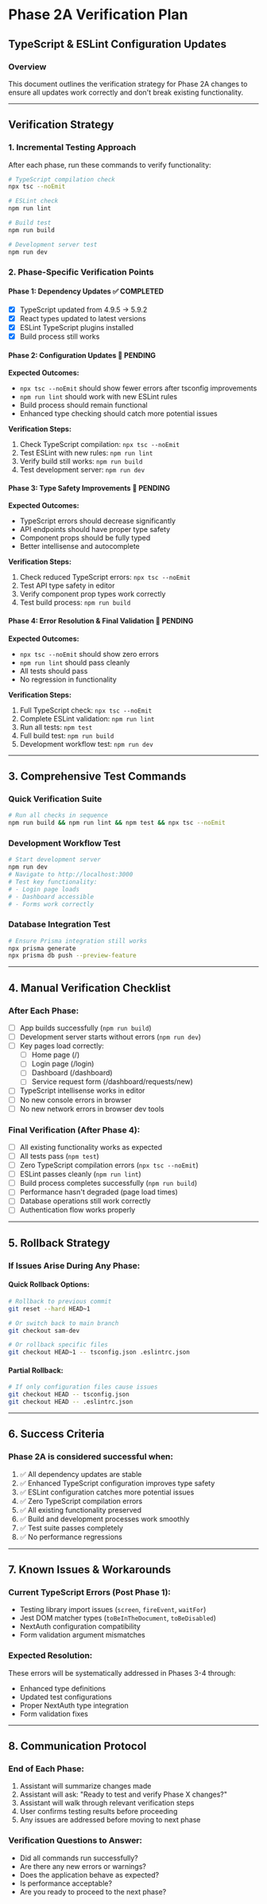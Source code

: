 # Phase 2A Verification Plan
## TypeScript & ESLint Configuration Updates

### **Overview**
This document outlines the verification strategy for Phase 2A changes to ensure all updates work correctly and don't break existing functionality.

---

## **Verification Strategy**

### **1. Incremental Testing Approach**
After each phase, run these commands to verify functionality:

```bash
# TypeScript compilation check
npx tsc --noEmit

# ESLint check
npm run lint

# Build test
npm run build

# Development server test
npm run dev
```

### **2. Phase-Specific Verification Points**

#### **Phase 1: Dependency Updates** ✅ COMPLETED
- [x] TypeScript updated from 4.9.5 → 5.9.2
- [x] React types updated to latest versions
- [x] ESLint TypeScript plugins installed
- [x] Build process still works

#### **Phase 2: Configuration Updates** 🔄 PENDING
**Expected Outcomes:**
- `npx tsc --noEmit` should show fewer errors after tsconfig improvements
- `npm run lint` should work with new ESLint rules
- Build process should remain functional
- Enhanced type checking should catch more potential issues

**Verification Steps:**
1. Check TypeScript compilation: `npx tsc --noEmit`
2. Test ESLint with new rules: `npm run lint`
3. Verify build still works: `npm run build`
4. Test development server: `npm run dev`

#### **Phase 3: Type Safety Improvements** 🔄 PENDING
**Expected Outcomes:**
- TypeScript errors should decrease significantly
- API endpoints should have proper type safety
- Component props should be fully typed
- Better intellisense and autocomplete

**Verification Steps:**
1. Check reduced TypeScript errors: `npx tsc --noEmit`
2. Test API type safety in editor
3. Verify component prop types work correctly
4. Test build process: `npm run build`

#### **Phase 4: Error Resolution & Final Validation** 🔄 PENDING
**Expected Outcomes:**
- `npx tsc --noEmit` should show zero errors
- `npm run lint` should pass cleanly
- All tests should pass
- No regression in functionality

**Verification Steps:**
1. Full TypeScript check: `npx tsc --noEmit`
2. Complete ESLint validation: `npm run lint`
3. Run all tests: `npm test`
4. Full build test: `npm run build`
5. Development workflow test: `npm run dev`

---

## **3. Comprehensive Test Commands**

### **Quick Verification Suite**
```bash
# Run all checks in sequence
npm run build && npm run lint && npm test && npx tsc --noEmit
```

### **Development Workflow Test**
```bash
# Start development server
npm run dev
# Navigate to http://localhost:3000
# Test key functionality:
# - Login page loads
# - Dashboard accessible
# - Forms work correctly
```

### **Database Integration Test**
```bash
# Ensure Prisma integration still works
npx prisma generate
npx prisma db push --preview-feature
```

---

## **4. Manual Verification Checklist**

### **After Each Phase:**
- [ ] App builds successfully (`npm run build`)
- [ ] Development server starts without errors (`npm run dev`)
- [ ] Key pages load correctly:
  - [ ] Home page (/)
  - [ ] Login page (/login)
  - [ ] Dashboard (/dashboard)
  - [ ] Service request form (/dashboard/requests/new)
- [ ] TypeScript intellisense works in editor
- [ ] No new console errors in browser
- [ ] No new network errors in browser dev tools

### **Final Verification (After Phase 4):**
- [ ] All existing functionality works as expected
- [ ] All tests pass (`npm test`)
- [ ] Zero TypeScript compilation errors (`npx tsc --noEmit`)
- [ ] ESLint passes cleanly (`npm run lint`)
- [ ] Build process completes successfully (`npm run build`)
- [ ] Performance hasn't degraded (page load times)
- [ ] Database operations still work correctly
- [ ] Authentication flow works properly

---

## **5. Rollback Strategy**

### **If Issues Arise During Any Phase:**

#### **Quick Rollback Options:**
```bash
# Rollback to previous commit
git reset --hard HEAD~1

# Or switch back to main branch
git checkout sam-dev

# Or rollback specific files
git checkout HEAD~1 -- tsconfig.json .eslintrc.json
```

#### **Partial Rollback:**
```bash
# If only configuration files cause issues
git checkout HEAD -- tsconfig.json
git checkout HEAD -- .eslintrc.json
```

---

## **6. Success Criteria**

### **Phase 2A is considered successful when:**
1. ✅ All dependency updates are stable
2. ✅ Enhanced TypeScript configuration improves type safety
3. ✅ ESLint configuration catches more potential issues
4. ✅ Zero TypeScript compilation errors
5. ✅ All existing functionality preserved
6. ✅ Build and development processes work smoothly
7. ✅ Test suite passes completely
8. ✅ No performance regressions

---

## **7. Known Issues & Workarounds**

### **Current TypeScript Errors (Post Phase 1):**
- Testing library import issues (`screen`, `fireEvent`, `waitFor`)
- Jest DOM matcher types (`toBeInTheDocument`, `toBeDisabled`)
- NextAuth configuration compatibility
- Form validation argument mismatches

### **Expected Resolution:**
These errors will be systematically addressed in Phases 3-4 through:
- Enhanced type definitions
- Updated test configurations
- Proper NextAuth type integration
- Form validation fixes

---

## **8. Communication Protocol**

### **End of Each Phase:**
1. Assistant will summarize changes made
2. Assistant will ask: "Ready to test and verify Phase X changes?"
3. Assistant will walk through relevant verification steps
4. User confirms testing results before proceeding
5. Any issues are addressed before moving to next phase

### **Verification Questions to Answer:**
- Did all commands run successfully?
- Are there any new errors or warnings?
- Does the application behave as expected?
- Is performance acceptable?
- Are you ready to proceed to the next phase?
